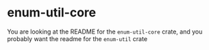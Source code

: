 # enum-util-core
You are looking at the README for the `enum-util-core` crate, and you probably want the readme for the `enum-util` crate